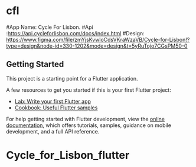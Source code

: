 # cfl

#App Name: Cycle For Lisbon.
#Api :https://api.cycleforlisbon.com/docs/index.html 
#Design: https://www.figma.com/file/zmYjsKvwloCdsVKraWzaVB/Cycle-for-Lisbon!?type=design&node-id=330-1202&mode=design&t=5yRuTojo7CGsPM50-0
## Getting Started

This project is a starting point for a Flutter application.

A few resources to get you started if this is your first Flutter project:

- [Lab: Write your first Flutter app](https://docs.flutter.dev/get-started/codelab)
- [Cookbook: Useful Flutter samples](https://docs.flutter.dev/cookbook)

For help getting started with Flutter development, view the
[online documentation](https://docs.flutter.dev/), which offers tutorials,
samples, guidance on mobile development, and a full API reference.
# Cycle_for_Lisbon_flutter
